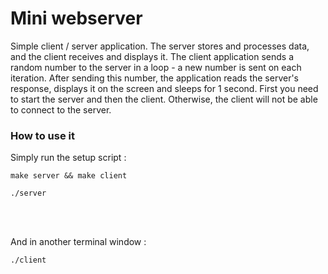 <h1>Mini webserver</h1>
<p>Simple client / server application. The server stores and processes data, and the client receives and displays it. The client application sends a random number to the server in a loop - a new number is sent on each iteration. After sending this number, the application reads the server's response, displays it on the screen and sleeps for 1 second. First you need to start the server and then the client. Otherwise, the client will not be able to connect to the server.</p>
<h3>How to use it</h3>
<p>Simply run the setup script :</p>
<pre>
<code>make server && make client</code>
</pre>
<pre>
<code>./server</code>
</pre>
<br>
<br>
<p>And in another terminal window :</p>
<pre>
<code>./client</code>
</pre>

